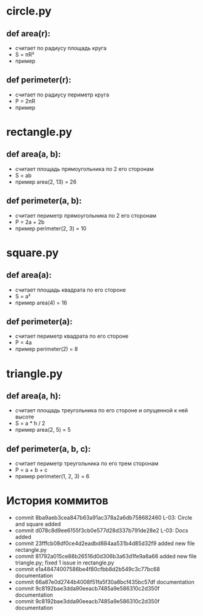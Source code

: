 # circle.py
## def area(r):
- считает по радиусу площадь круга
- S = πR²
- пример
## def perimeter(r):
- считает по радиусу периметр круга
- P = 2πR
- пример 

# rectangle.py
## def area(a, b):
- считает площадь прямоугольника по 2 его сторонам 
-  S = ab
-  пример area(2, 13) = 26
## def perimeter(a, b):
- считает периметр прямоугольника по 2 его сторонам 
- P = 2a + 2b
- пример perimeter(2, 3) = 10

# square.py
## def area(a):
- считает площадь квадрата по его стороне 
- S = a²
- пример area(4) = 16
## def perimeter(a):
- считает периметр квадрата по его стороне 
- P = 4a
- пример perimeter(2) = 8

# triangle.py
## def area(a, h): 
- считает площадь треугольника по его стороне и опущенной к ней высоте
- S = a * h / 2
- пример area(2, 5) = 5
## def perimeter(a, b, c):
- считает периметр треугольника по его трем сторонам
- P = a + b + c
- пример perimeter(1, 2, 3) = 6

# История коммитов
- commit 8ba9aeb3cea847b63a91ac378a2a6db758682460 L-03: Circle and square added
- commit d078c8d9ee6155f3cb0e577d28d337b791de28e2 L-03: Docs added
- commit 23fffcb08df0ce4d2eadbd884aa531b4d85d32f9 added new file rectangle.py
- commit 81792a015ce88b26516d0d306b3a63d1fe9a6a66 added new file triangle.py; fixed 1 issue in rectangle.py
- commit e1a48474007586be4f80cfbb8d2b549c3c77bc68 documentation
- commit 66a87e0d2744b4008f51fa5f30a8bcf435bc57df documentation
- commit 9c8192bae3dda90eeacb7485a9e586310c2d350f documentation
- commit 9c8192bae3dda90eeacb7485a9e586310c2d350f documentation
